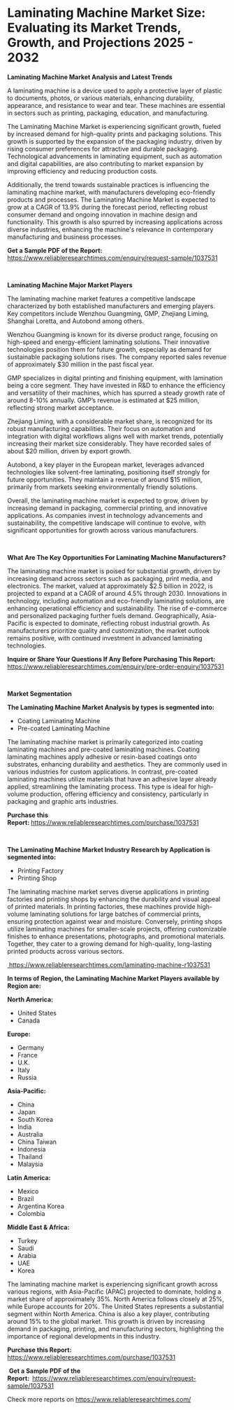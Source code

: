<p><h1>Laminating Machine Market Size: Evaluating its Market Trends, Growth, and Projections 2025 - 2032</h1></p><p><strong>Laminating Machine Market Analysis and Latest Trends</strong></p>
<p><p>A laminating machine is a device used to apply a protective layer of plastic to documents, photos, or various materials, enhancing durability, appearance, and resistance to wear and tear. These machines are essential in sectors such as printing, packaging, education, and manufacturing.</p><p>The Laminating Machine Market is experiencing significant growth, fueled by increased demand for high-quality prints and packaging solutions. This growth is supported by the expansion of the packaging industry, driven by rising consumer preferences for attractive and durable packaging. Technological advancements in laminating equipment, such as automation and digital capabilities, are also contributing to market expansion by improving efficiency and reducing production costs.</p><p>Additionally, the trend towards sustainable practices is influencing the laminating machine market, with manufacturers developing eco-friendly products and processes. The Laminating Machine Market is expected to grow at a CAGR of 13.9% during the forecast period, reflecting robust consumer demand and ongoing innovation in machine design and functionality. This growth is also spurred by increasing applications across diverse industries, enhancing the machine's relevance in contemporary manufacturing and business processes.</p></p>
<p><strong>Get a Sample PDF of the Report:&nbsp;</strong> <a href="https://www.reliableresearchtimes.com/enquiry/request-sample/1037531?utm_campaign=2384&utm_medium=2&utm_source=Github&utm_content=ia&utm_term=18022025&utm_id=laminating-machine">https://www.reliableresearchtimes.com/enquiry/request-sample/1037531</a></p>
<p>&nbsp;</p>
<p><strong>Laminating Machine Major Market Players</strong></p>
<p><p>The laminating machine market features a competitive landscape characterized by both established manufacturers and emerging players. Key competitors include Wenzhou Guangming, GMP, Zhejiang Liming, Shanghai Loretta, and Autobond among others. </p><p>Wenzhou Guangming is known for its diverse product range, focusing on high-speed and energy-efficient laminating solutions. Their innovative technologies position them for future growth, especially as demand for sustainable packaging solutions rises. The company reported sales revenue of approximately $30 million in the past fiscal year.</p><p>GMP specializes in digital printing and finishing equipment, with lamination being a core segment. They have invested in R&D to enhance the efficiency and versatility of their machines, which has spurred a steady growth rate of around 8-10% annually. GMP’s revenue is estimated at $25 million, reflecting strong market acceptance.</p><p>Zhejiang Liming, with a considerable market share, is recognized for its robust manufacturing capabilities. Their focus on automation and integration with digital workflows aligns well with market trends, potentially increasing their market size considerably. They have recorded sales of about $20 million, driven by export growth.</p><p>Autobond, a key player in the European market, leverages advanced technologies like solvent-free laminating, positioning itself strongly for future opportunities. They maintain a revenue of around $15 million, primarily from markets seeking environmentally friendly solutions.</p><p>Overall, the laminating machine market is expected to grow, driven by increasing demand in packaging, commercial printing, and innovative applications. As companies invest in technology advancements and sustainability, the competitive landscape will continue to evolve, with significant opportunities for growth across various manufacturers.</p></p>
<p>&nbsp;</p>
<p><strong>What Are The Key Opportunities For Laminating Machine Manufacturers?</strong></p>
<p><p>The laminating machine market is poised for substantial growth, driven by increasing demand across sectors such as packaging, print media, and electronics. The market, valued at approximately $2.5 billion in 2022, is projected to expand at a CAGR of around 4.5% through 2030. Innovations in technology, including automation and eco-friendly laminating solutions, are enhancing operational efficiency and sustainability. The rise of e-commerce and personalized packaging further fuels demand. Geographically, Asia-Pacific is expected to dominate, reflecting robust industrial growth. As manufacturers prioritize quality and customization, the market outlook remains positive, with continued investment in advanced laminating technologies.</p></p>
<p><strong>Inquire or Share Your Questions If Any Before Purchasing This Report:</strong> <a href="https://www.reliableresearchtimes.com/enquiry/pre-order-enquiry/1037531?utm_campaign=2384&utm_medium=2&utm_source=Github&utm_content=ia&utm_term=18022025&utm_id=laminating-machine">https://www.reliableresearchtimes.com/enquiry/pre-order-enquiry/1037531</a></p>
<p>&nbsp;</p>
<p><strong>Market Segmentation</strong></p>
<p><strong>The Laminating Machine Market Analysis by types is segmented into:</strong></p>
<p><ul><li>Coating Laminating Machine</li><li>Pre-coated Laminating Machine</li></ul></p>
<p><p>The laminating machine market is primarily categorized into coating laminating machines and pre-coated laminating machines. Coating laminating machines apply adhesive or resin-based coatings onto substrates, enhancing durability and aesthetics. They are commonly used in various industries for custom applications. In contrast, pre-coated laminating machines utilize materials that have an adhesive layer already applied, streamlining the laminating process. This type is ideal for high-volume production, offering efficiency and consistency, particularly in packaging and graphic arts industries.</p></p>
<p><strong>Purchase this Report:&nbsp;</strong><a href="https://www.reliableresearchtimes.com/purchase/1037531?utm_campaign=2384&utm_medium=2&utm_source=Github&utm_content=ia&utm_term=18022025&utm_id=laminating-machine">https://www.reliableresearchtimes.com/purchase/1037531</a></p>
<p>&nbsp;</p>
<p><strong>The Laminating Machine Market Industry Research by Application is segmented into:</strong></p>
<p><ul><li>Printing Factory</li><li>Printing Shop</li></ul></p>
<p><p>The laminating machine market serves diverse applications in printing factories and printing shops by enhancing the durability and visual appeal of printed materials. In printing factories, these machines provide high-volume laminating solutions for large batches of commercial prints, ensuring protection against wear and moisture. Conversely, printing shops utilize laminating machines for smaller-scale projects, offering customizable finishes to enhance presentations, photographs, and promotional materials. Together, they cater to a growing demand for high-quality, long-lasting printed products across various sectors.</p></p>
<p><a href="https://www.reliableresearchtimes.com/laminating-machine-r1037531?utm_campaign=2384&utm_medium=2&utm_source=Github&utm_content=ia&utm_term=18022025&utm_id=laminating-machine">&nbsp;https://www.reliableresearchtimes.com/laminating-machine-r1037531</a></p>
<p><strong>In terms of Region, the Laminating Machine Market Players available by Region are:</strong></p>
<p>
    <p> <strong> North America: </strong>
        <ul>
            <li>United States</li>
            <li>Canada</li>
        </ul>
        </p> 
    <p> <strong> Europe: </strong>
        <ul>
            <li>Germany</li>
            <li>France</li>
            <li>U.K.</li>
            <li>Italy</li>
            <li>Russia</li>
        </ul>
        </p> 
    <p> <strong> Asia-Pacific: </strong>
        <ul>
            <li>China</li>
            <li>Japan</li>
            <li>South Korea</li>
            <li>India</li>
            <li>Australia</li>
            <li>China Taiwan</li>
            <li>Indonesia</li>
            <li>Thailand</li>
            <li>Malaysia</li>
        </ul>
        </p> 
    <p> <strong> Latin America: </strong>
        <ul>
            <li>Mexico</li>
            <li>Brazil</li>
            <li>Argentina Korea</li>
            <li>Colombia</li>
        </ul>
        </p> 
    <p> <strong> Middle East & Africa: </strong>
        <ul>
            <li>Turkey</li>
            <li>Saudi</li>
            <li>Arabia</li>
            <li>UAE</li>
            <li>Korea</li>
        </ul>
    </p>
    </p>
<p><p>The laminating machine market is experiencing significant growth across various regions, with Asia-Pacific (APAC) projected to dominate, holding a market share of approximately 35%. North America follows closely at 25%, while Europe accounts for 20%. The United States represents a substantial segment within North America. China is also a key player, contributing around 15% to the global market. This growth is driven by increasing demand in packaging, printing, and manufacturing sectors, highlighting the importance of regional developments in this industry.</p></p>
<p><strong>Purchase this Report: </strong><a href="https://www.reliableresearchtimes.com/purchase/1037531?utm_campaign=2384&utm_medium=2&utm_source=Github&utm_content=ia&utm_term=18022025&utm_id=laminating-machine">https://www.reliableresearchtimes.com/purchase/1037531</a></p>
<p>&nbsp;<strong>Get a Sample PDF of the Report:&nbsp;&nbsp;</strong><a href="https://www.reliableresearchtimes.com/enquiry/request-sample/1037531?utm_campaign=2384&utm_medium=2&utm_source=Github&utm_content=ia&utm_term=18022025&utm_id=laminating-machine">https://www.reliableresearchtimes.com/enquiry/request-sample/1037531</a></p>
<p><strong></strong></p>
<p>Check more reports on <a href="https://www.reliableresearchtimes.com/?utm_campaign=2384&utm_medium=2&utm_source=Github&utm_content=ia&utm_term=18022025&utm_id=laminating-machine">https://www.reliableresearchtimes.com/</a></p>